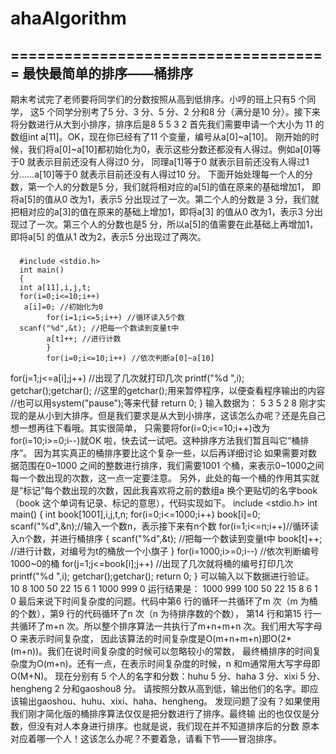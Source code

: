 # ahaAlgorithm
====================================
最快最简单的排序——桶排序
------------------------------------------------
期末考试完了老师要将同学们的分数按照从高到低排序。小哼的班上只有5 个同学，
这5 个同学分别考了5 分、3 分、5 分、2 分和8 分（满分是10 分）。接下来将分数进行从大到小排序，排序后是8 5 5 3 2
首先我们需要申请一个大小为 11 的数组int a[11]。OK，现在你已经有了11 个变量，编号从a[0]~a[10]。
刚开始的时候，我们将a[0]~a[10]都初始化为0，表示这些分数还都没有人得过。例如a[0]等于0 就表示目前还没有人得过0 分，
同理a[1]等于0 就表示目前还没有人得过1 分……a[10]等于0 就表示目前还没有人得过10 分。
下面开始处理每一个人的分数，第一个人的分数是5 分，我们就将相对应的a[5]的值在原来的基础增加1，
即将a[5]的值从0 改为1，表示5 分出现过了一次。第二个人的分数是 3 分，我们就把相对应的a[3]的值在原来的基础上增加1，即将a[3]
的值从0 改为1，表示3 分出现过了一次。第三个人的分数也是5 分，所以a[5]的值需要在此基础上再增加1，即将a[5]
的值从1 改为2，表示5 分出现过了两次。

###
      #include <stdio.h>
      int main()
      {
      int a[11],i,j,t;
      for(i=0;i<=10;i++)
       a[i]=0; //初始化为0
            for(i=1;i<=5;i++) //循环读入5个数
      scanf("%d",&t); //把每一个数读到变量t中
            a[t]++; //进行计数
            }
            for(i=0;i<=10;i++) //依次判断a[0]~a[10]
 
   for(j=1;j<=a[i];j++) //出现了几次就打印几次
      printf("%d ",i);
   getchar();getchar();
   //这里的getchar();用来暂停程序，以便查看程序输出的内容
   //也可以用system("pause");等来代替
   return 0;
   }
输入数据为：
5 3 5 2 8
刚才实现的是从小到大排序。但是我们要求是从大到小排序，这该怎么办呢？还是先自己想一想再往下看哦。其实很简单，
只需要将for(i=0;i<=10;i++)改为for(i=10;i>=0;i--)就OK 啦，快去试一试吧。这种排序方法我们暂且叫它“桶排序”。
因为其实真正的桶排序要比这个复杂一些，以后再详细讨论
如果需要对数据范围在0~1000 之间的整数进行排序，我们需要1001 个桶，来表示0~1000之间每一个数出现的次数，这一点一定要注意。
另外，此处的每一个桶的作用其实就是“标记”每个数出现的次数，因此我喜欢将之前的数组a 
换个更贴切的名字book（book 这个单词有记录、标记的意思），代码实现如下。
include <stdio.h>
int main()
{
int book[1001],i,j,t,n;
for(i=0;i<=1000;i++)
book[i]=0;
scanf("%d",&n);//输入一个数n，表示接下来有n个数
for(i=1;i<=n;i++)//循环读入n个数，并进行桶排序
{
scanf("%d",&t); //把每一个数读到变量t中
book[t]++; //进行计数，对编号为t的桶放一个小旗子
}
for(i=1000;i>=0;i--) //依次判断编号1000~0的桶
for(j=1;j<=book[i];j++) //出现了几次就将桶的编号打印几次
printf("%d ",i);
getchar();getchar();
return 0;
}
可以输入以下数据进行验证。
10
8 100 50 22 15 6 1 1000 999 0
运行结果是：
1000 999 100 50 22 15 8 6 1 0
最后来说下时间复杂度的问题。代码中第6 行的循环一共循环了m 次（m 为桶的个数），第9 行的代码循环了n 次（n 为待排序数的个数），
第14 行和第15 行一共循环了m+n 次。所以整个排序算法一共执行了m+n+m+n 次。我们用大写字母O 来表示时间复杂度，
因此该算法的时间复杂度是O(m+n+m+n)即O(2*(m+n))。我们在说时间复杂度的时候可以忽略较小的常数，
最终桶排序的时间复杂度为O(m+n)。还有一点，在表示时间复杂度的时候，n 和m通常用大写字母即O(M+N)。
现在分别有 5 个人的名字和分数：huhu 5 分、haha 3 分、xixi 5 分、hengheng 2 分和gaoshou8 分。
请按照分数从高到低，输出他们的名字。即应该输出gaoshou、huhu、xixi、haha、hengheng。
发现问题了没有？如果使用我们刚才简化版的桶排序算法仅仅是把分数进行了排序。最终输
出的也仅仅是分数，但没有对人本身进行排序。也就是说，我们现在并不知道排序后的分数
原本对应着哪一个人！这该怎么办呢？不要着急，请看下节——冒泡排序。
